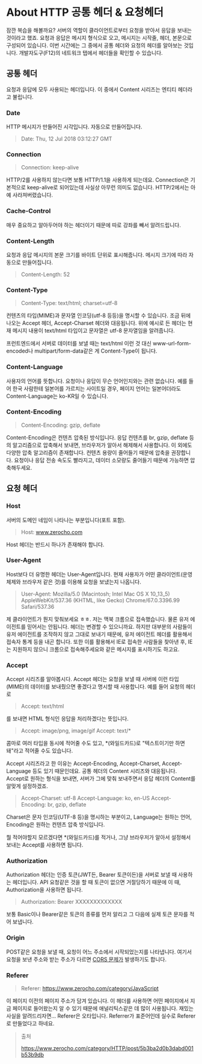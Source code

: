 #  About HTTP 공통 헤더 & 요청헤더

잠깐 복습을 해볼까요? 서버의 역할이 클라이언트로부터 요청을 받아서 응답을 보내는 것이라고 했죠. 요청과 응답은 메시지 형식으로 오고, 메시지는 시작줄, 헤더, 본문으로 구성되어 있습니다. 이번 시간에는 그 중에서 공통 헤더와 요청의 헤더를 알아보는 것입니다. 개발자도구(F12)의 네트워크 탭에서 헤더들을 확인할 수 있습니다.

## 공통 헤더

요청과 응답에 모두 사용되는 헤더입니다. 이 중에서 Content 시리즈는 엔티티 헤더라고 불립니다.

### Date

HTTP 메시지가 만들어진 시각입니다. 자동으로 만들어집니다.

> Date: Thu, 12 Jul 2018 03:12:27 GMT

### Connection

> Connection: keep-alive

HTTP/2를 사용하지 않는다면 보통 HTTP/1.1을 사용하게 되는데요. Connection은 기본적으로 keep-alive로 되어있는데 사실상 아무런 의미도 없습니다. HTTP/2에서는 아예 사라져버렸습니다.

### Cache-Control

매우 중요하고 알아두어야 하는 헤더이기 때문에 따로 강좌를 빼서 알려드립니다.

### Content-Length

요청과 응답 메시지의 본문 크기를 바이트 단위로 표시해줍니다. 메시지 크기에 따라 자동으로 만들어집니다.

> Content-Length: 52

### Content-Type

> Content-Type: text/html; charset=utf-8

컨텐츠의 타입(MIME)과 문자열 인코딩(utf-8 등등)을 명시할 수 있습니다. 조금 뒤에 나오는 Accept 헤더, Accept-Charset 헤더와 대응됩니다. 위에 예시로 든 헤더는 현재 메시지 내용이 text/html 타입이고 문자열은 utf-8 문자열임을 알려줍니다.

프런트엔드에서 서버로 데이터를 보낼 때는 text/html 이런 것 대신 www-url-form-encoded나 multipart/form-data같은 게 Content-Type이 됩니다.

### Content-Language

사용자의 언어를 뜻합니다. 요청이나 응답이 무슨 언어인지와는 관련 없습니다. 예를 들어 한국 사람한테 일본어를 가르치는 사이트일 경우, 페이지 언어는 일본어더라도 Content-Language는 ko-KR일 수 있습니다.

### Content-Encoding

> Content-Encoding: gzip, deflate

Content-Encoding은 컨텐츠 압축된 방식입니다. 응답 컨텐츠를 br, gzip, deflate 등의 알고리즘으로 압축해서 보내면, 브라우저가 알아서 해제해서 사용합니다. 이 외에도 다양한 압축 알고리즘이 존재합니다. 컨텐츠 용량이 줄어들기 때문에 압축을 권장합니다. 요청이나 응답 전송 속도도 빨라지고, 데이터 소모량도 줄어들기 때문에 가능하면 압축해두세요.

## 요청 헤더

### Host

서버의 도메인 네임이 나타나는 부분입니다(포트 포함). 

> Host: www.zerocho.com

Host 헤더는 반드시 하나가 존재해야 합니다.

### User-Agent

Host보다 더 유명한 헤더는 User-Agent입니다. 현재 사용자가 어떤 클라이언트(운영체제와 브라우저 같은 것)를 이용해 요청을 보냈는지 나옵니다.

> User-Agent: Mozilla/5.0 (Macintosh; Intel Mac OS X 10_13_5) AppleWebKit/537.36 (KHTML, like Gecko) Chrome/67.0.3396.99 Safari/537.36

제 클라이언트가 뭔지 맞춰보세요 ㅎㅎ. 저는 맥북 크롬으로 접속했습니다. 물론 유저 에이전트를 믿어서는 안됩니다. 헤더는 변경할 수 있으니까요. 하지만 대부분의 사람들이 유저 에이전트를 조작하지 않고 그대로 보내기 때문에, 유저 에이전트 헤더를 활용해서 접속자 통계 등을 내곤 합니다. 또한 이를 활용해서 IE로 접속한 사람들을 찾아낸 후, IE는 지원하지 않으니 크롬으로 접속해주세요와 같은 메시지를 표시하기도 하고요.

### Accept

Accept 시리즈를 알아봅시다. Accept 헤더는 요청을 보낼 때 서버에 이런 타입(MIME)의 데이터를 보내줬으면 좋겠다고 명시할 때 사용합니다. 예를 들어 요청의 헤더로

> Accept: text/html

를 보내면 HTML 형식인 응답을 처리하겠다는 뜻입니다.

> Accept: image/png, image/gif
> Accept: text/*

콤마로 여러 타입을 동시에 적어줄 수도 있고, *(와일드카드)로 "텍스트이기만 하면 돼"라고 적어줄 수도 있습니다.

Accept 시리즈라고 한 이유는 Accept-Encoding, Accept-Charset, Accept-Language 등도 있기 때문인데요. 공통 헤더의 Content 시리즈와 대응됩니다. Accept로 원하는 형식을 보내면, 서버가 그에 맞춰 보내주면서 응답 헤더의 Content를 알맞게 설정하겠죠.

> Accept-Charset: utf-8
> Accept-Language: ko, en-US
> Accept-Encoding: br, gzip, deflate

Charset은 문자 인코딩(UTF-8 등)을 명시하는 부분이고, Language는 원하는 언어, Encoding은 원하는 컨텐츠 압축 방식입니다.

뭘 적어야할지 모르겠다면 *(와일드카드)를 적거나, 그냥 브라우저가 알아서 설정해서 보내는 Accept를 사용하면 됩니다.

### Authorization

Authorization 헤더는 인증 토큰(JWT든, Bearer 토큰이든)을 서버로 보낼 때 사용하는 헤더입니다. API 요청같은 것을 할 때 토큰이 없으면 거절당하기 때문에 이 때, Authorization을 사용하면 됩니다.

> Authorization: Bearer XXXXXXXXXXXXX

보통 Basic이나 Bearer같은 토큰의 종류를 먼저 알리고 그 다음에 실제 토큰 문자를 적어 보냅니다.

### Origin

POST같은 요청을 보낼 때, 요청이 어느 주소에서 시작되었는지를 나타냅니다. 여기서 요청을 보낸 주소와 받는 주소가 다르면 [CORS 문제가](https://www.zerocho.com/category/NodeJS/post/5a6c347382ee09001b91fb6a) 발생하기도 합니다.

### Referer

> Referer: https://www.zerocho.com/category/JavaScript

이 페이지 이전의 페이지 주소가 담겨 있습니다. 이 헤더를 사용하면 어떤 페이지에서 지금 페이지로 들어왔는지 알 수 있기 때문에 애널리틱스같은 데 많이 사용됩니다. 재밌는 사실을 알려드리자면... Referer은 오타입니다. Referrer가 표준어인데 실수로 Referer로 만들었다고 하네요.



> 출처
>
> https://www.zerocho.com/category/HTTP/post/5b3ba2d0b3dabd001b53b9db